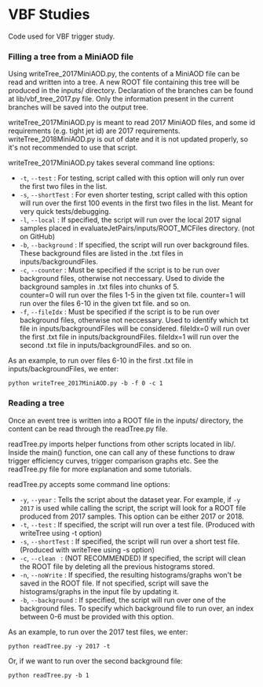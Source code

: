 # VBF Studies

Code used for VBF trigger study.

### Filling a tree from a MiniAOD file

Using writeTree\_2017MiniAOD.py, the contents of a MiniAOD file can be read and written into a tree. A new ROOT file containing this tree will be produced in the inputs/ directory. Declaration of the branches can be found at lib/vbf\_tree\_2017.py file. Only the information present in the current branches will be saved into the output tree.

writeTree\_2017MiniAOD.py is meant to read 2017 MiniAOD files, and some id requirements (e.g. tight jet id) are 2017 requirements. writeTree\_2018MiniAOD.py is out of date and it is not updated properly, so it's not recommended to use that script.

writeTree\_2017MiniAOD.py takes several command line options:

- `-t`, `--test`       : For testing, script called with this option will only run over the first two files in the list.
- `-s`, `--shortTest`  : For even shorter testing, script called with this option will run over the first 100 events in the first two files in the list. Meant for very quick tests/debugging.
- `-l`, `--local`      : If specified, the script will run over the local 2017 signal samples placed in evaluateJetPairs/inputs/ROOT\_MCFiles directory. (not on GitHub)
- `-b`, `--background` : If specified, the script will run over background files. These background files are listed in the .txt files in inputs/backgroundFiles. 
- `-c`, `--counter`    : Must be specified if the script is to be run over background files, otherwise not neccessary. Used to divide the background samples in .txt files into chunks of 5.  
						 counter=0 will run over the files 1-5 in the given txt file.
						 counter=1 will run over the files 6-10 in the given txt file.
						 and so on.
- `-f`, `--fileIdx`    : Must be specified if the script is to be run over background files, otherwise not neccessary. Used to identify which txt file in inputs/backgroundFiles will be considered.
						 fileIdx=0 will run over the first .txt file in inputs/backgroundFiles.
						 fileIdx=1 will run over the second .txt file in inputs/backgroundFiles.
						 and so on.	
 
As an example, to run over files 6-10 in the first .txt file in inputs/backgroundFiles, we enter:

```
python writeTree_2017MiniAOD.py -b -f 0 -c 1
```
### Reading a tree

Once an event tree is written into a ROOT file in the inputs/ directory, the content can be read through the readTree.py file.

readTree.py imports helper functions from other scripts located in lib/. Inside the main() function, one can call any of these functions to draw trigger efficiency curves, trigger comparison graphs etc. See the readTree.py file for more explanation and some tutorials.

readTree.py accepts some command line options:

- `-y`, `--year`       : Tells the script about the dataset year. For example, if `-y 2017` is used while calling the script, the script will look for a ROOT file produced from 2017 samples. This option can be either 2017 or 2018.
- `-t`, `--test`       : If specified, the script will run over a test file. (Produced with writeTree using -t option)
- `-s`, `--shortTest`  : If specified, the script will run over a short test file. (Produced with writeTree using -s option)
- `-c`, `--clean `     : (NOT RECOMMENDED) If specified, the script will clean the ROOT file by deleting all the previous histograms stored.
- `-n`, `--noWrite`    : If specified, the resulting histograms/graphs won't be saved in the ROOT file. If not specified, script will save the histograms/graphs in the input file by updating it.
- `-b`, `--background` : If specified, the script will run over one of the background files. 
						 To specify which background file to run over, an index between 0-6 must be provided with this option.

As an example, to run over the 2017 test files, we enter:

```
python readTree.py -y 2017 -t
```

Or, if we want to run over the second background file:

```
python readTree.py -b 1
```
 


